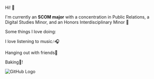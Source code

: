 Hi! 👋


I'm currently an **SCOM major** with a concentration in Public Relations, a Digital Studies Minor, and an Honors Interdisciplinary Minor 📝


Some things I love doing:

I love listening to music🎶🎧

Hanging out with friends👭

Baking🍪!

![GitHub Logo](https://github.githubassets.com/images/modules/logos_page/GitHub-Mark.png "GitHub Logo")
